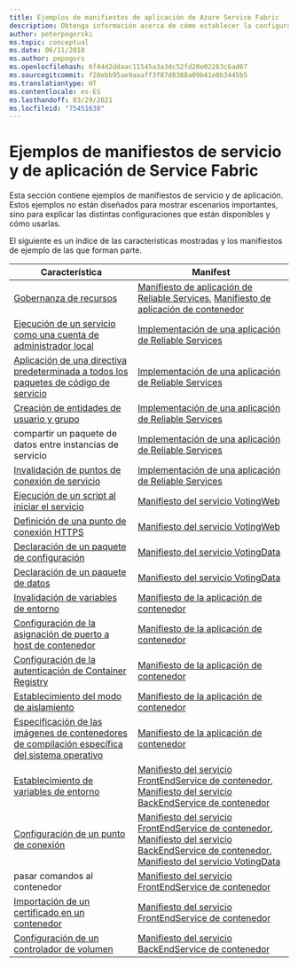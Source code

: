 ```yaml
---
title: Ejemplos de manifiestos de aplicación de Azure Service Fabric
description: Obtenga información acerca de cómo establecer la configuración de un manifiesto de servicio y de aplicación para una aplicación de Service Fabric.
author: peterpogorski
ms.topic: conceptual
ms.date: 06/11/2018
ms.author: pepogors
ms.openlocfilehash: 6f44d2ddaac11545a3a3dc52fd20e02263c6ad67
ms.sourcegitcommit: f28ebb95ae9aaaff3f87d8388a09b41e0b3445b5
ms.translationtype: HT
ms.contentlocale: es-ES
ms.lasthandoff: 03/29/2021
ms.locfileid: "75451638"
---
```

# <a name="service-fabric-application-and-service-manifest-examples"></a>Ejemplos de manifiestos de servicio y de aplicación de Service Fabric
Esta sección contiene ejemplos de manifiestos de servicio y de aplicación. Estos ejemplos no están diseñados para mostrar escenarios importantes, sino para explicar las distintas configuraciones que están disponibles y cómo usarlas. 

El siguiente es un índice de las características mostradas y los manifiestos de ejemplo de las que forman parte.

|Característica|Manifest|
|---|---|
|[Gobernanza de recursos](service-fabric-resource-governance.md)|[Manifiesto de aplicación de Reliable Services](service-fabric-manifest-example-reliable-services-app.md#application-manifest), [Manifiesto de aplicación de contenedor](service-fabric-manifest-example-container-app.md#application-manifest)|
|[Ejecución de un servicio como una cuenta de administrador local](service-fabric-application-runas-security.md)|[Implementación de una aplicación de Reliable Services](service-fabric-manifest-example-reliable-services-app.md#application-manifest)|
|[Aplicación de una directiva predeterminada a todos los paquetes de código de servicio](service-fabric-application-runas-security.md#apply-a-default-policy-to-all-service-code-packages)|[Implementación de una aplicación de Reliable Services](service-fabric-manifest-example-reliable-services-app.md#application-manifest)|
|[Creación de entidades de usuario y grupo](service-fabric-application-runas-security.md)|[Implementación de una aplicación de Reliable Services](service-fabric-manifest-example-reliable-services-app.md#application-manifest)|
|compartir un paquete de datos entre instancias de servicio|[Implementación de una aplicación de Reliable Services](service-fabric-manifest-example-reliable-services-app.md#application-manifest)|
|[Invalidación de puntos de conexión de servicio](service-fabric-service-manifest-resources.md#overriding-endpoints-in-servicemanifestxml)|[Implementación de una aplicación de Reliable Services](service-fabric-manifest-example-reliable-services-app.md#application-manifest)|
|[Ejecución de un script al iniciar el servicio](service-fabric-run-script-at-service-startup.md)|[Manifiesto del servicio VotingWeb](service-fabric-manifest-example-reliable-services-app.md#votingweb-service-manifest)|
|[Definición de una punto de conexión HTTPS](service-fabric-tutorial-dotnet-app-enable-https-endpoint.md#define-an-https-endpoint-in-the-service-manifest)|[Manifiesto del servicio VotingWeb](service-fabric-manifest-example-reliable-services-app.md#votingweb-service-manifest)|
|[Declaración de un paquete de configuración](service-fabric-application-and-service-manifests.md)|[Manifiesto del servicio VotingData](service-fabric-manifest-example-reliable-services-app.md#votingdata-service-manifest)|
|[Declaración de un paquete de datos](service-fabric-application-and-service-manifests.md)|[Manifiesto del servicio VotingData](service-fabric-manifest-example-reliable-services-app.md#votingdata-service-manifest)|
|[Invalidación de variables de entorno](service-fabric-get-started-containers.md#configure-and-set-environment-variables)|[Manifiesto de la aplicación de contenedor](service-fabric-manifest-example-container-app.md#application-manifest)|
|[Configuración de la asignación de puerto a host de contenedor](service-fabric-get-started-containers.md#configure-container-port-to-host-port-mapping-and-container-to-container-discovery)| [Manifiesto de la aplicación de contenedor](service-fabric-manifest-example-container-app.md#application-manifest)|
|[Configuración de la autenticación de Container Registry](service-fabric-get-started-containers.md#configure-container-repository-authentication)|[Manifiesto de la aplicación de contenedor](service-fabric-manifest-example-container-app.md#application-manifest)|
|[Establecimiento del modo de aislamiento](service-fabric-get-started-containers.md#configure-isolation-mode)|[Manifiesto de la aplicación de contenedor](service-fabric-manifest-example-container-app.md#application-manifest)|
|[Especificación de las imágenes de contenedores de compilación específica del sistema operativo](service-fabric-get-started-containers.md#specify-os-build-specific-container-images)|[Manifiesto de la aplicación de contenedor](service-fabric-manifest-example-container-app.md#application-manifest)|
|[Establecimiento de variables de entorno](service-fabric-get-started-containers.md#configure-and-set-environment-variables)|[Manifiesto del servicio FrontEndService de contenedor](service-fabric-manifest-example-container-app.md#frontendservice-service-manifest), [Manifiesto del servicio BackEndService de contenedor](service-fabric-manifest-example-container-app.md#backendservice-service-manifest)|
|[Configuración de un punto de conexión](service-fabric-get-started-containers.md#configure-communication)|[Manifiesto del servicio FrontEndService de contenedor](service-fabric-manifest-example-container-app.md#frontendservice-service-manifest), [Manifiesto del servicio BackEndService de contenedor](service-fabric-manifest-example-container-app.md#backendservice-service-manifest), [Manifiesto del servicio VotingData](service-fabric-manifest-example-reliable-services-app.md#votingdata-service-manifest)|
|pasar comandos al contenedor|[Manifiesto del servicio FrontEndService de contenedor](service-fabric-manifest-example-container-app.md#frontendservice-service-manifest)|
|[Importación de un certificado en un contenedor](service-fabric-securing-containers.md)|[Manifiesto del servicio FrontEndService de contenedor](service-fabric-manifest-example-container-app.md#frontendservice-service-manifest)|
|[Configuración de un controlador de volumen](service-fabric-containers-volume-logging-drivers.md)|[Manifiesto del servicio BackEndService de contenedor](service-fabric-manifest-example-container-app.md#backendservice-service-manifest)|

